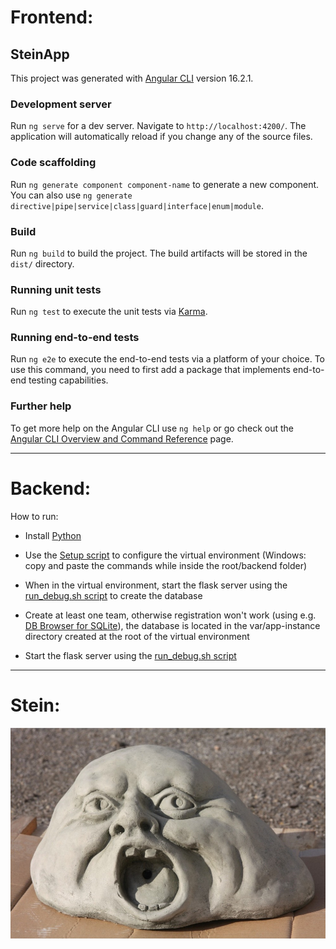 # **Frontend:**

## SteinApp

This project was generated with [Angular CLI](https://github.com/angular/angular-cli) version 16.2.1.

### Development server

Run `ng serve` for a dev server. Navigate to `http://localhost:4200/`. The application will automatically reload if you change any of the source files.

### Code scaffolding

Run `ng generate component component-name` to generate a new component. You can also use `ng generate directive|pipe|service|class|guard|interface|enum|module`.

### Build

Run `ng build` to build the project. The build artifacts will be stored in the `dist/` directory.

### Running unit tests

Run `ng test` to execute the unit tests via [Karma](https://karma-runner.github.io).

### Running end-to-end tests

Run `ng e2e` to execute the end-to-end tests via a platform of your choice. To use this command, you need to first add a package that implements end-to-end testing capabilities.

### Further help

To get more help on the Angular CLI use `ng help` or go check out the [Angular CLI Overview and Command Reference](https://angular.io/cli) page.

---

# **Backend:**

How to run:

- Install [Python](https://python.org)

- Use the [Setup script](./root/backend/setup.sh) to configure the virtual environment (Windows: copy and paste the commands while inside the root/backend folder)

- When in the virtual environment, start the flask server using the [run_debug.sh script](./root/backend/src/flask_app/run_debug.sh) to create the database

- Create at least one team, otherwise registration won't work (using e.g. [DB Browser for SQLite](https://sqlitebrowser.org/)), the database is located in the var/app-instance directory created at the root of the virtual environment

- Start the flask server using the [run_debug.sh script](./root/backend/src/flask_app/run_debug.sh)

---

# **Stein:**
![funny stone picture](./root/frontend/stein_app/src/assets/funny_stone.jpg)
